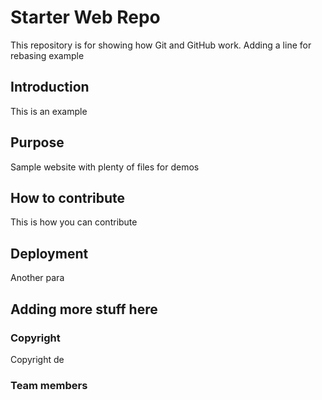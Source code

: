 # Starter Web Repo

This repository is for showing how Git and GitHub work. Adding a line for rebasing example

## Introduction
This is an example

## Purpose

Sample website with plenty of files for demos

## How to contribute

This is how you can contribute

## Deployment

Another para

## Adding more stuff here

### Copyright
Copyright de

### Team members